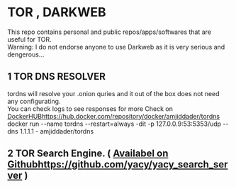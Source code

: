 # TOR , DARKWEB

This repo contains personal and public repos/apps/softwares that are useful for TOR. \
Warning: I do not endorse anyone to use Darkweb as it is very serious and dengerous...

## 1 TOR DNS RESOLVER 
tordns will resolve your .onion quries and it out of the box does not need any configurating. \
You can check logs to see responses for more Check on [DockerHUB](https://hub.docker.com/repository/docker/amjiddader/tordns)https://hub.docker.com/repository/docker/amjiddader/tordns \
docker run --name tordns --restart=always -dit -p 127.0.0.9:53:5353/udp --dns 1.1.1.1 - amjiddader/tordns


## 2 TOR Search Engine. ( [Availabel on Github](https://github.com/yacy/yacy_search_server)https://github.com/yacy/yacy_search_server )

